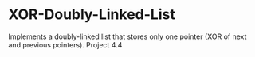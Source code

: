 # XOR-Doubly-Linked-List
Implements a doubly-linked list that stores only one pointer (XOR of next and previous pointers). Project 4.4
